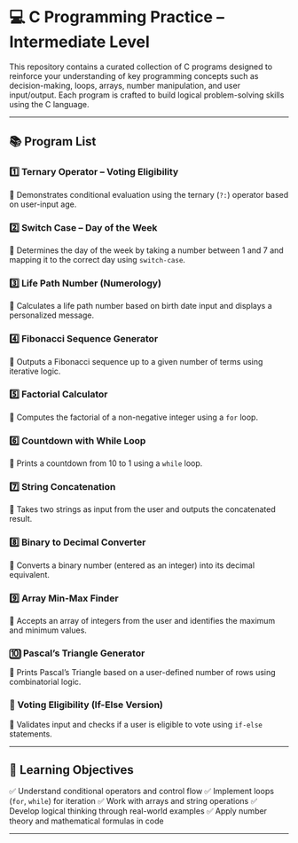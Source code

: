 # 💻 C Programming Practice – Intermediate Level

This repository contains a curated collection of C programs designed to reinforce your understanding of key programming concepts such as decision-making, loops, arrays, number manipulation, and user input/output. 
Each program is crafted to build logical problem-solving skills using the C language.

---

## 📚 Program List

### 1️⃣ Ternary Operator – Voting Eligibility
🔹 Demonstrates conditional evaluation using the ternary (`?:`) operator based on user-input age.

### 2️⃣ Switch Case – Day of the Week
🔹 Determines the day of the week by taking a number between 1 and 7 and mapping it to the correct day using `switch-case`.

### 3️⃣ Life Path Number (Numerology)
🔹 Calculates a life path number based on birth date input and displays a personalized message.

### 4️⃣ Fibonacci Sequence Generator
🔹 Outputs a Fibonacci sequence up to a given number of terms using iterative logic.

### 5️⃣ Factorial Calculator
🔹 Computes the factorial of a non-negative integer using a `for` loop.

### 6️⃣ Countdown with While Loop
🔹 Prints a countdown from 10 to 1 using a `while` loop.

### 7️⃣ String Concatenation
🔹 Takes two strings as input from the user and outputs the concatenated result.

### 8️⃣ Binary to Decimal Converter
🔹 Converts a binary number (entered as an integer) into its decimal equivalent.

### 9️⃣ Array Min-Max Finder
🔹 Accepts an array of integers from the user and identifies the maximum and minimum values.

### 🔟 Pascal’s Triangle Generator
🔹 Prints Pascal’s Triangle based on a user-defined number of rows using combinatorial logic.

### 🔁 Voting Eligibility (If-Else Version)
🔹 Validates input and checks if a user is eligible to vote using `if-else` statements.

---

## 🎯 Learning Objectives

✅ Understand conditional operators and control flow
✅ Implement loops (`for`, `while`) for iteration
✅ Work with arrays and string operations
✅ Develop logical thinking through real-world examples
✅ Apply number theory and mathematical formulas in code

---
